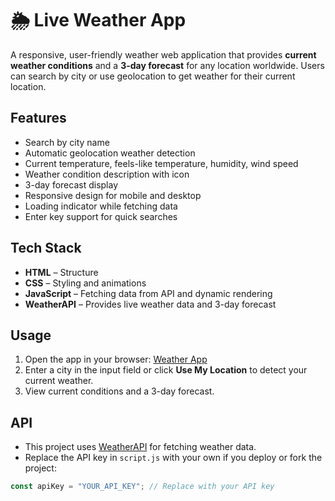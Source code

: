 # 🌦️ Live Weather App

A responsive, user-friendly weather web application that provides **current weather conditions** and a **3-day forecast** for any location worldwide. Users can search by city or use geolocation to get weather for their current location.

## Features

- Search by city name  
- Automatic geolocation weather detection  
- Current temperature, feels-like temperature, humidity, wind speed  
- Weather condition description with icon  
- 3-day forecast display  
- Responsive design for mobile and desktop  
- Loading indicator while fetching data  
- Enter key support for quick searches  

## Tech Stack

- **HTML** – Structure  
- **CSS** – Styling and animations  
- **JavaScript** – Fetching data from API and dynamic rendering  
- **WeatherAPI** – Provides live weather data and 3-day forecast  

## Usage

1. Open the app in your browser: [Weather App](https://tobirama08.github.io/weather/)  
2. Enter a city in the input field or click **Use My Location** to detect your current weather.  
3. View current conditions and a 3-day forecast.  

## API

- This project uses [WeatherAPI](https://www.weatherapi.com/) for fetching weather data.  
- Replace the API key in `script.js` with your own if you deploy or fork the project:

```javascript
const apiKey = "YOUR_API_KEY"; // Replace with your API key
